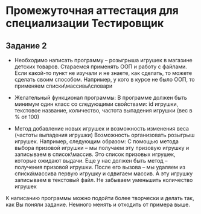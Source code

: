# Промежуточная аттестация для специализации Тестировщик
## Задание 2
- Необходимо написать программу – розыгрыша игрушек в магазине детских товаров. Стараемся применять ООП и работу с файлами. 
Если какой-то пункт не изучали и не знаете, как сделать, то можете сделать своим способом. Например, у кого в курсе не было ООП, то применяем списки\массивы\словари

- Желательный функционал программы: В программе должен быть минимум один класс со следующими свойствами: id игрушки, текстовое название, количество, частота выпадения игрушки (вес в % от 100)

- Метод добавление новых игрушек и возможность изменения веса (частоты выпадения игрушки) Возможность организовать розыгрыш игрушек. Например, следующим образом: С помощью метода выбора призовой игрушки – мы получаем эту призовую игрушку и записываем в список\массив. Это список призовых игрушек, которые ожидают выдачи. Еще у нас должен быть метод – получения призовой игрушки. После его вызова – мы удаляем из списка\массива первую игрушку и сдвигаем массив. А эту игрушку записываем в текстовый файл. Не забываем уменьшить количество игрушек

К написанию программы можно подойти более творчески и делать так, как Вы поняли задание. Немного менять и отходить от примера выше.